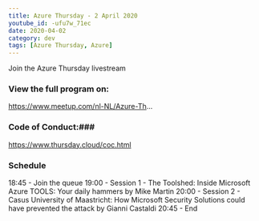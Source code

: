 ```yaml
---
title: Azure Thursday - 2 April 2020
youtube_id: -ufu7w_71ec
date: 2020-04-02
category: dev
tags: [Azure Thursday, Azure]
---
```


Join the Azure Thursday livestream

### View the full program on: ### 
https://www.meetup.com/nl-NL/Azure-Th...

### Code of Conduct:### 
https://www.thursday.cloud/coc.html

### Schedule ###
18:45 - Join the queue
19:00 - Session 1 - The Toolshed: Inside Microsoft Azure TOOLS: Your daily hammers by Mike Martin
20:00 - Session 2 - Casus University of Maastricht: How Microsoft Security Solutions could have prevented the attack by Gianni Castaldi
20:45 - End